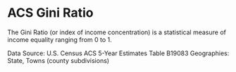 # ACS Gini Ratio

The Gini Ratio (or index of income concentration) is a statistical measure of income equality ranging from 0 to 1.

Data Source: U.S. Census ACS 5-Year Estimates Table B19083
Geographies: State, Towns (county subdivisions)